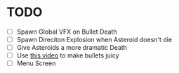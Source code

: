 # TODO
- [ ] Spawn Global VFX on Bullet Death
- [ ] Spawn Direciton Explosion when Asteroid doesn't die
- [ ] Give Asteroids a more dramatic Death
- [ ] Use [this video](https://www.youtube.com/watch?v=Xj3rN8CzEEU) to make bullets juicy
- [ ] Menu Screen
